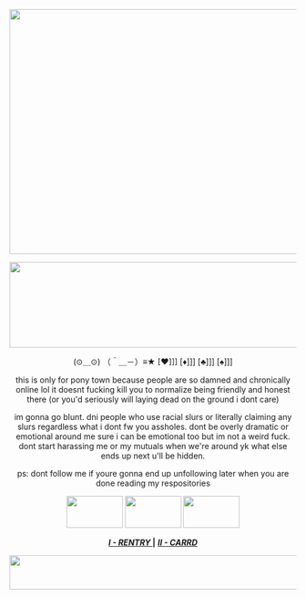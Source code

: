 <p align="center">
  <img width="1024" height="429" src="https://file.garden/ZgCyGhdyQ318Ts7s/banner.png">
</p>

<p align="center">
  <img width="640" height="150" src="https://64.media.tumblr.com/ddf6efeb31a3e7147ea1dd615aa03eec/5c34175dd61852c8-a2/s640x960/c29f83a1b675204e6b7b6d1db58c9ae441b47500.gifv">
</p>

<p align="center">
(⊙＿⊙) （＾＿－）≡★ [♥]]] [♦]]] [♣]]] [♠]]]
<p align="center">
this is only for pony town because people are so damned and chronically online lol it doesnt fucking kill you to normalize being friendly and honest there (or you'd seriously will laying dead on the ground i dont care)
<p align="center">
im gonna go blunt. dni people who use racial slurs or literally claiming any slurs regardless what i dont fw you assholes. dont be overly dramatic or emotional around me sure i can be emotional too but im not a weird fuck. dont start harassing me or my mutuals when we're around yk what else ends up next u'll be hidden.
<p align="center">
ps: dont follow me if youre gonna end up unfollowing later when you are done reading my respositories
</p>

<p align="center">
  <img width="99" height="56" src="https://file.garden/ZgCyGhdyQ318Ts7s/crows%20(1).gif"> <img width="99" height="56" src="https://file.garden/ZgCyGhdyQ318Ts7s/crows%20(2).gif"> <img width="99" height="56" src="https://file.garden/ZgCyGhdyQ318Ts7s/crows%20(3).gif">
</p>

<div align="center">
  
 ***[I - RENTRY ](https://rentry.co/sejopi)*** **|** ***[II - CARRD](https://softhole.carrd.co)***
</div>

<p align="center">
  <img width="800" height="60" src="https://64.media.tumblr.com/98e51830b02a66e2d40f84522b71591e/8b267fede4432ef1-19/s400x600/396620ce1ede066a13a0b312a0a58f7312127efd.gifv">
</p>
